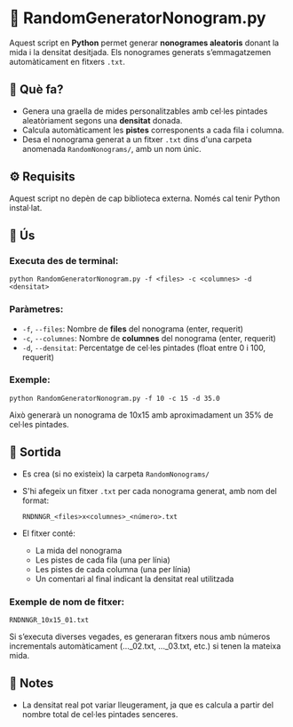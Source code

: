 # 🎲 RandomGeneratorNonogram.py

Aquest script en **Python** permet generar **nonogrames aleatoris** donant la mida i la densitat desitjada. Els nonogrames generats s’emmagatzemen automàticament en fitxers `.txt`.

## 🧠 Què fa?

- Genera una graella de mides personalitzables amb cel·les pintades aleatòriament segons una **densitat** donada.
- Calcula automàticament les **pistes** corresponents a cada fila i columna.
- Desa el nonograma generat a un fitxer `.txt` dins d'una carpeta anomenada `RandomNonograms/`, amb un nom únic.

## ⚙️ Requisits

Aquest script no depèn de cap biblioteca externa. Només cal tenir Python instal·lat.

## 🚀 Ús

### Executa des de terminal:

```
python RandomGeneratorNonogram.py -f <files> -c <columnes> -d <densitat>
```

### Paràmetres:

- `-f`, `--files`: Nombre de **files** del nonograma (enter, requerit)
- `-c`, `--columnes`: Nombre de **columnes** del nonograma (enter, requerit)
- `-d`, `--densitat`: Percentatge de cel·les pintades (float entre 0 i 100, requerit)

### Exemple:

```
python RandomGeneratorNonogram.py -f 10 -c 15 -d 35.0
```

Això generarà un nonograma de 10x15 amb aproximadament un 35% de cel·les pintades.

## 📂 Sortida

- Es crea (si no existeix) la carpeta `RandomNonograms/`
- S'hi afegeix un fitxer `.txt` per cada nonograma generat, amb nom del format:
  ```
  RNDNNGR_<files>x<columnes>_<número>.txt
  ```

- El fitxer conté:
  - La mida del nonograma
  - Les pistes de cada fila (una per línia)
  - Les pistes de cada columna (una per línia)
  - Un comentari al final indicant la densitat real utilitzada

### Exemple de nom de fitxer:
```
RNDNNGR_10x15_01.txt
```

Si s’executa diverses vegades, es generaran fitxers nous amb números incrementals automàticament (…_02.txt, …_03.txt, etc.) si tenen la mateixa mida.

## 📝 Notes

- La densitat real pot variar lleugerament, ja que es calcula a partir del nombre total de cel·les pintades senceres.
